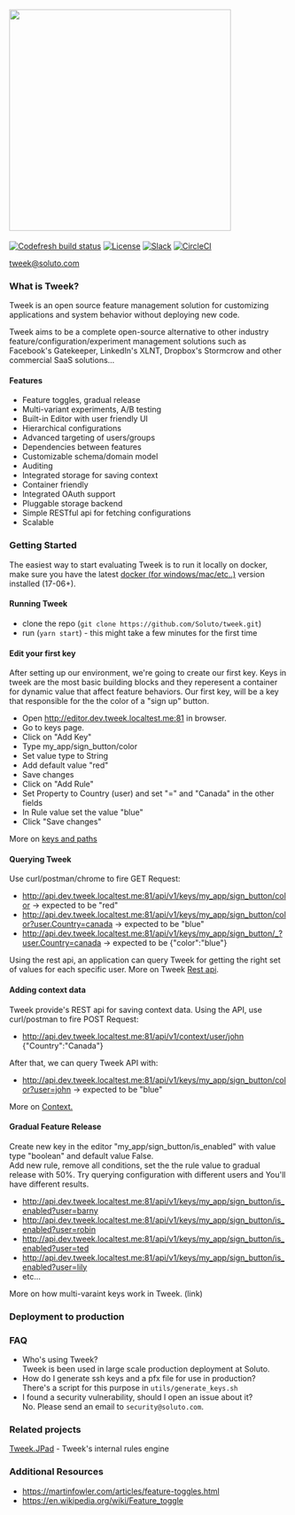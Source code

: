 # <img src="https://soluto.github.io/docs.tweek.fm/assets/logo-with-background.png" width="400" />

[![Codefresh build status]( https://g.codefresh.io/api/badges/build?repoOwner=Soluto&repoName=tweek&branch=master&pipelineName=tweek-all&accountName=soluto&key=eyJhbGciOiJIUzI1NiJ9.NTkwOTg1MmQ2ZDAxYjcwMDA2Yjc1ODBm.fODYFsnTAGVNVeEAA6lI0g-sTAfHjh5B9BWrOtDvSSE&type=cf-2)]( https://g.codefresh.io/repositories/Soluto/tweek/builds?filter=trigger:build;branch:master;service:590b2586eea36f000875f02e~tweek-all) [![License](https://img.shields.io/badge/license-MIT-blue.svg)](https://github.com/soluto/tweek/blob/master/LICENSE.md) [![Slack](https://tweek-slack.now.sh/badge.svg)](https://tweek-slack.now.sh) [![CircleCI](https://circleci.com/gh/Soluto/tweek/tree/master.svg?style=svg)](https://circleci.com/gh/Soluto/tweek/tree/master)


tweek@soluto.com  

### What is Tweek?

Tweek is an open source feature management solution for customizing applications and system behavior without deploying new code.

Tweek aims to be a complete open-source alternative to other industry feature/configuration/experiment management solutions such as Facebook's Gatekeeper, LinkedIn's XLNT, Dropbox's Stormcrow and other commercial SaaS solutions...

#### Features
- Feature toggles, gradual release
- Multi-variant experiments, A/B testing
- Built-in Editor with user friendly UI
- Hierarchical configurations
- Advanced targeting of users/groups
- Dependencies between features
- Customizable schema/domain model
- Auditing
- Integrated storage for saving context  
- Container friendly
- Integrated OAuth support
- Pluggable storage backend
- Simple RESTful api for fetching configurations
- Scalable

### Getting Started
The easiest way to start evaluating Tweek is to run it locally on docker, make sure you have the latest [docker (for windows/mac/etc..)](https://www.docker.com/get-docker) version installed (17-06+).
#### Running Tweek
- clone the repo (``` git clone https://github.com/Soluto/tweek.git ```)
- run (``` yarn start ```) - this might take a few minutes for the first time

#### Edit your first key
After setting up our environment, we're going to create our first key.
Keys in tweek are the most basic building blocks and they reperesent a container for dynamic value that affect feature behaviors.
Our first key, will be a key that responsible for the the color of a "sign up" button.

- Open http://editor.dev.tweek.localtest.me:81 in browser.
- Go to keys page.
- Click on "Add Key"
- Type my_app/sign_button/color
- Set value type to String
- Add default value "red"
- Save changes
- Click on "Add Rule"
- Set Property to Country (user) and set "=" and "Canada" in the other fields
- In Rule value set the value "blue"
- Click "Save changes"

More on [keys and paths](https://docs.tweek.fm/concepts/keys/keys-ands-paths)

#### Querying Tweek
Use curl/postman/chrome to fire GET Request:
- http://api.dev.tweek.localtest.me:81/api/v1/keys/my_app/sign_button/color -> expected to be "red"
- http://api.dev.tweek.localtest.me:81/api/v1/keys/my_app/sign_button/color?user.Country=canada -> expected to be "blue"
- http://api.dev.tweek.localtest.me:81/api/v1/keys/my_app/sign_button/_?user.Country=canada -> expected to be {"color":"blue"}

Using the rest api, an application can query Tweek for getting the right set of values for each specific user.
More on Tweek [Rest api](https://docs.tweek.fm/api/rest-api).

#### Adding context data
Tweek provide's REST api for saving context data. 
Using the API, use curl/postman to fire POST Request:
- http://api.dev.tweek.localtest.me:81/api/v1/context/user/john {"Country":"Canada"}  

After that, we can query Tweek API with:
- http://api.dev.tweek.localtest.me:81/api/v1/keys/my_app/sign_button/color?user=john -> expected to be "blue"

More on [Context.](https://docs.tweek.fm/concepts/context/intro-to-context)

#### Gradual Feature Release
Create new key in the editor "my_app/sign_button/is_enabled" with value type "boolean" and default value False.  
Add new rule, remove all conditions, set the the rule value to gradual release with 50%.
Try querying configuration with different users and You'll have different results.
- http://api.dev.tweek.localtest.me:81/api/v1/keys/my_app/sign_button/is_enabled?user=barny
- http://api.dev.tweek.localtest.me:81/api/v1/keys/my_app/sign_button/is_enabled?user=robin
- http://api.dev.tweek.localtest.me:81/api/v1/keys/my_app/sign_button/is_enabled?user=ted
- http://api.dev.tweek.localtest.me:81/api/v1/keys/my_app/sign_button/is_enabled?user=lily
- etc...

More on how multi-varaint keys work in Tweek. (link)

### Deployment to production

### FAQ
- Who's using Tweek?  
  Tweek is been used in large scale production deployment at Soluto.
- How do I generate ssh keys and a pfx file for use in production?  
  There's a script for this purpose in `utils/generate_keys.sh`
- I found a security vulnerability, should I open an issue about it?  
  No. Please send an email to `security@soluto.com`.


### Related projects
[Tweek.JPad](https://github.com/soluto/tweek.jpad) - Tweek's internal rules engine

### Additional Resources
- https://martinfowler.com/articles/feature-toggles.html
- https://en.wikipedia.org/wiki/Feature_toggle
